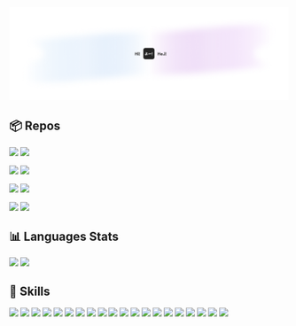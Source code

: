 ![](/cover-2.0.png)

## 📦 Repos

[![](https://github-readme-stats.vercel.app/api/pin/?username=veekhere&repo=quoro-app&theme=transparent&hide_border=true&title_color=ffffff&icon_color=ffffff&text_color=cccccc#gh-dark-mode-only)](https://github.com/veekhere/quoro-app#gh-dark-mode-only)
[![](https://github-readme-stats.vercel.app/api/pin/?username=veekhere&repo=auto-pc-shutdowner-app&theme=transparent&hide_border=true&title_color=ffffff&icon_color=ffffff&text_color=cccccc#gh-dark-mode-only)](https://github.com/veekhere/quoro-app#gh-dark-mode-only)

[![](https://github-readme-stats.vercel.app/api/pin/?username=veekhere&repo=codewars-solutions&theme=transparent&hide_border=true&title_color=ffffff&icon_color=ffffff&text_color=cccccc#gh-dark-mode-only)](https://github.com/veekhere/codewars-solutions#gh-dark-mode-only)
[![](https://github-readme-stats.vercel.app/api/pin/?username=veekhere&repo=browser-search-cli&theme=transparent&hide_border=true&title_color=ffffff&icon_color=ffffff&text_color=cccccc#gh-dark-mode-only)](https://github.com/veekhere/browser-search-cli#gh-dark-mode-only)


[![](https://github-readme-stats.vercel.app/api/pin/?username=veekhere&repo=quoro-app&theme=transparent&hide_border=true&title_color=1F2328&icon_color=1F2328&text_color=505050#gh-light-mode-only)](https://github.com/veekhere/quoro-app#gh-light-mode-only)
[![](https://github-readme-stats.vercel.app/api/pin/?username=veekhere&repo=auto-pc-shutdowner-app&theme=transparent&hide_border=true&title_color=1F2328&icon_color=1F2328&text_color=505050#gh-light-mode-only)](https://github.com/veekhere/quoro-app#gh-light-mode-only)

[![](https://github-readme-stats.vercel.app/api/pin/?username=veekhere&repo=codewars-solutions&theme=transparent&hide_border=true&title_color=1F2328&icon_color=1F2328&text_color=505050#gh-light-mode-only)](https://github.com/veekhere/codewars-solutions#gh-light-mode-only)
[![](https://github-readme-stats.vercel.app/api/pin/?username=veekhere&repo=browser-search-cli&theme=transparent&hide_border=true&title_color=1F2328&icon_color=1F2328&text_color=505050#gh-light-mode-only)](https://github.com/veekhere/browser-search-cli#gh-light-mode-only)

## 📊 Languages Stats

[![](https://github-readme-stats.vercel.app/api/top-langs/?username=veekhere&layout=compact&theme=transparent&hide_border=true&langs_count=10&hide_title=true&text_color=cccccc#gh-dark-mode-only)](https://github.com/veekhere#gh-dark-mode-only)
[![](https://github-readme-stats.vercel.app/api/top-langs/?username=veekhere&layout=compact&theme=transparent&hide_border=true&langs_count=10&hide_title=true&text_color=505050#gh-light-mode-only)](https://github.com/veekhere#gh-light-mode-only)

## 💼 Skills

![](https://img.shields.io/static/v1?style=for-the-badge&label=‎&labelColor=rgba(0,0,0,0.25)&logo=angular&logoColor=ffffff&message=Angular&color=rgba(0,0,0,0.25))
![](https://img.shields.io/static/v1?style=for-the-badge&label=‎&labelColor=rgba(0,0,0,0.25)&logo=react&logoColor=ffffff&message=React&color=rgba(0,0,0,0.25))
![](https://img.shields.io/static/v1?style=for-the-badge&label=‎&labelColor=rgba(0,0,0,0.25)&logo=solid&logoColor=ffffff&message=Solid&color=rgba(0,0,0,0.25))
![](https://img.shields.io/static/v1?style=for-the-badge&label=‎&labelColor=rgba(0,0,0,0.25)&logo=typescript&logoColor=ffffff&message=TypeScript&color=rgba(0,0,0,0.25))
![](https://img.shields.io/static/v1?style=for-the-badge&label=‎&labelColor=rgba(0,0,0,0.25)&logo=javascript&logoColor=ffffff&message=JavaScript&color=rgba(0,0,0,0.25))
![](https://img.shields.io/static/v1?style=for-the-badge&label=‎&labelColor=rgba(0,0,0,0.25)&logo=python&logoColor=ffffff&message=Python&color=rgba(0,0,0,0.25))
![](https://img.shields.io/static/v1?style=for-the-badge&label=‎&labelColor=rgba(0,0,0,0.25)&logo=openjdk&logoColor=ffffff&message=Java&color=rgba(0,0,0,0.25))
![](https://img.shields.io/static/v1?style=for-the-badge&label=‎&labelColor=rgba(0,0,0,0.25)&logo=sass&logoColor=ffffff&message=SASS&color=rgba(0,0,0,0.25))
![](https://img.shields.io/static/v1?style=for-the-badge&label=‎&labelColor=rgba(0,0,0,0.25)&logo=tailwind-css&logoColor=ffffff&message=Tailwind&color=rgba(0,0,0,0.25))
![](https://img.shields.io/static/v1?style=for-the-badge&label=‎&labelColor=rgba(0,0,0,0.25)&logo=graphql&logoColor=ffffff&message=GraphQL&color=rgba(0,0,0,0.25))
![](https://img.shields.io/static/v1?style=for-the-badge&label=‎&labelColor=rgba(0,0,0,0.25)&logo=git&logoColor=ffffff&message=Git&color=rgba(0,0,0,0.25))
![](https://img.shields.io/static/v1?style=for-the-badge&label=‎&labelColor=rgba(0,0,0,0.25)&logo=docker&logoColor=ffffff&message=Docker&color=rgba(0,0,0,0.25))
![](https://img.shields.io/static/v1?style=for-the-badge&label=‎&labelColor=rgba(0,0,0,0.25)&logo=firebase&logoColor=ffffff&message=Firebase&color=rgba(0,0,0,0.25))
![](https://img.shields.io/static/v1?style=for-the-badge&label=‎&labelColor=rgba(0,0,0,0.25)&logo=jira&logoColor=ffffff&message=Jira&color=rgba(0,0,0,0.25))
![](https://img.shields.io/static/v1?style=for-the-badge&label=‎&labelColor=rgba(0,0,0,0.25)&logo=trello&logoColor=ffffff&message=Trello&color=rgba(0,0,0,0.25))
![](https://img.shields.io/static/v1?style=for-the-badge&label=‎&labelColor=rgba(0,0,0,0.25)&logo=github&logoColor=ffffff&message=GitHub&color=rgba(0,0,0,0.25))
![](https://img.shields.io/static/v1?style=for-the-badge&label=‎&labelColor=rgba(0,0,0,0.25)&logo=github-actions&logoColor=ffffff&message=Actions&color=rgba(0,0,0,0.25))
![](https://img.shields.io/static/v1?style=for-the-badge&label=‎&labelColor=rgba(0,0,0,0.25)&logo=postman&logoColor=ffffff&message=Postman&color=rgba(0,0,0,0.25))
![](https://img.shields.io/static/v1?style=for-the-badge&label=‎&labelColor=rgba(0,0,0,0.25)&logo=figma&logoColor=ffffff&message=Figma&color=rgba(0,0,0,0.25))
![](https://img.shields.io/static/v1?style=for-the-badge&label=‎&labelColor=rgba(0,0,0,0.25)&logo=notion&logoColor=ffffff&message=Notion&color=rgba(0,0,0,0.25))
